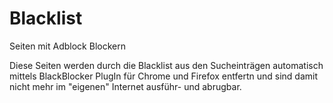 # Blacklist
Seiten mit Adblock Blockern

Diese Seiten werden durch die Blacklist aus den Sucheinträgen automatisch mittels BlackBlocker PlugIn für Chrome und Firefox entfertn und sind damit nicht mehr im "eigenen" Internet ausführ- und abrugbar.
